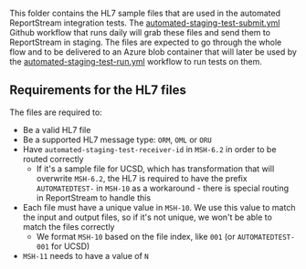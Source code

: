 This folder contains the HL7 sample files that are used in the automated ReportStream
integration tests. The [automated-staging-test-submit.yml](/.github/workflows/staging-test-submit.yml)
Github workflow that runs daily will grab these files and send them to ReportStream in staging.
The files are expected to go through the whole flow and to be delivered to an Azure blob
container that will later be used by the
[automated-staging-test-run.yml](/.github/workflows/automated-staging-test-run.yml) workflow to run tests on them.

## Requirements for the HL7 files

The files are required to:

- Be a valid HL7 file
- Be a supported HL7 message type: `ORM`, `OML` or `ORU`
- Have `automated-staging-test-receiver-id` in `MSH-6.2` in order to be routed correctly
  - If it's a sample file for UCSD, which has transformation that will overwrite `MSH-6.2`, the HL7 is required to have the prefix `AUTOMATEDTEST-` in `MSH-10` as a workaround - there is special routing in ReportStream to handle this
- Each file must have a unique value in `MSH-10`. We use this value to match the input and output files, so if it's not unique, we won't be able to match the files correctly
  - We format `MSH-10` based on the file index, like `001` (or `AUTOMATEDTEST-001` for UCSD)
- `MSH-11` needs to have a value of `N`
